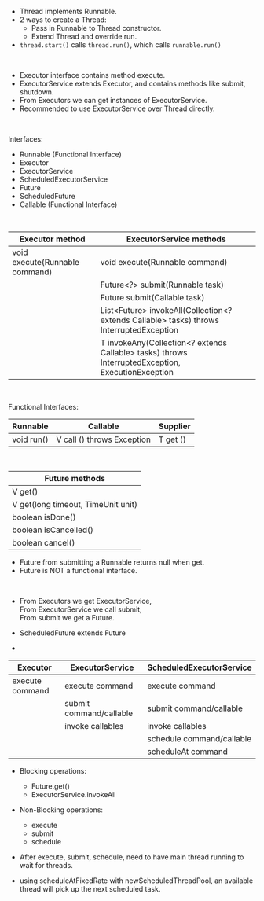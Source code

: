* Thread implements Runnable. 
* 2 ways to create a Thread: 
  * Pass in Runnable to Thread constructor. 
  * Extend Thread and override run. 
* `thread.start()` calls `thread.run()`, which calls `runnable.run()` 

&nbsp;

* Executor interface contains method execute. 
* ExecutorService extends Executor, and contains methods like submit, shutdown.
* From Executors we can get instances of ExecutorService. 
* Recommended to use ExecutorService over Thread directly. 

&nbsp;

Interfaces: 
* Runnable (Functional Interface)
* Executor 
* ExecutorService
* ScheduledExecutorService
* Future
* ScheduledFuture
* Callable (Functional Interface)

&nbsp;

| Executor method                | ExecutorService methods                                                                              |
|--------------------------------|------------------------------------------------------------------------------------------------------|
| void execute(Runnable command) | void execute(Runnable command)                                                                       |
|                                | Future<?> submit(Runnable task)                                                                      |
|                                | Future<T> submit(Callable<T> task)                                                                   |
|                                | List<Future<T>> invokeAll(Collection<? extends Callable<T>> tasks) throws InterruptedException       |
|                                | T invokeAny(Collection<? extends Callable<T>> tasks) throws InterruptedException, ExecutionException |

&nbsp;

Functional Interfaces:  

| Runnable   | Callable                   | Supplier |
|------------|----------------------------|----------|
| void run() | V call () throws Exception | T get () |

&nbsp;


| Future methods                     |
|------------------------------------|
| V get()                            |
| V get(long timeout, TimeUnit unit) |
| boolean isDone()                   |
| boolean isCancelled()              |
| boolean cancel()                   |

* Future from submitting a Runnable returns null when get. 
* Future is NOT a functional interface. 

&nbsp;

* From Executors we get ExecutorService,   
  From ExecutorService we call submit,  
  From submit we get a Future.

* ScheduledFuture extends Future

*
| Executor        | ExecutorService         | ScheduledExecutorService  |
|-----------------|-------------------------|---------------------------|
| execute command | execute command         | execute command           |
|                 | submit command/callable | submit command/callable   |
|                 | invoke callables        | invoke callables          |
|                 |                         | schedule command/callable |
|                 |                         | scheduleAt command        |
  
* Blocking operations: 
  * Future.get()
  * ExecutorService.invokeAll
* Non-Blocking operations: 
  * execute
  * submit
  * schedule

* After execute, submit, schedule, need to have main thread running to wait for threads. 
* using scheduleAtFixedRate with newScheduledThreadPool, an available thread will pick up 
the next scheduled task. 

